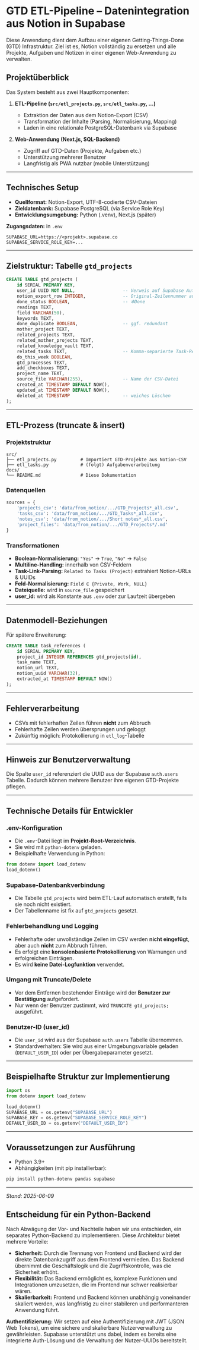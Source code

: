 # GTD ETL-Pipeline – Datenintegration aus Notion in Supabase

Diese Anwendung dient dem Aufbau einer eigenen Getting-Things-Done (GTD) Infrastruktur. Ziel ist es, Notion vollständig zu ersetzen und alle Projekte, Aufgaben und Notizen in einer eigenen Web-Anwendung zu verwalten.

## Projektüberblick

Das System besteht aus zwei Hauptkomponenten:

1. **ETL-Pipeline (`src/etl_projects.py`, `src/etl_tasks.py`, ...)**
   - Extraktion der Daten aus dem Notion-Export (CSV)
   - Transformation der Inhalte (Parsing, Normalisierung, Mapping)
   - Laden in eine relationale PostgreSQL-Datenbank via Supabase

2. **Web-Anwendung (Next.js, SQL-Backend)**
   - Zugriff auf GTD-Daten (Projekte, Aufgaben etc.)
   - Unterstützung mehrerer Benutzer
   - Langfristig als PWA nutzbar (mobile Unterstützung)

---

## Technisches Setup

- **Quellformat:** Notion-Export, UTF-8-codierte CSV-Dateien
- **Zieldatenbank:** Supabase PostgreSQL (via Service Role Key)
- **Entwicklungsumgebung:** Python (.venv), Next.js (später)

**Zugangsdaten:** in `.env`  
```env
SUPABASE_URL=https://<projekt>.supabase.co
SUPABASE_SERVICE_ROLE_KEY=...
```

---

## Zielstruktur: Tabelle `gtd_projects`

```sql
CREATE TABLE gtd_projects (
    id SERIAL PRIMARY KEY,
    user_id UUID NOT NULL,                  -- Verweis auf Supabase Auth
    notion_export_row INTEGER,              -- Original-Zeilennummer aus CSV
    done_status BOOLEAN,                    -- ❇Done
    readings TEXT,
    field VARCHAR(50),
    keywords TEXT,
    done_duplicate BOOLEAN,                 -- ggf. redundant
    mother_project TEXT,
    related_projects TEXT,
    related_mother_projects TEXT,
    related_knowledge_vault TEXT,
    related_tasks TEXT,                     -- Komma-separierte Task-Referenzen
    do_this_week BOOLEAN,
    gtd_processes TEXT,
    add_checkboxes TEXT,
    project_name TEXT,
    source_file VARCHAR(255),               -- Name der CSV-Datei
    created_at TIMESTAMP DEFAULT NOW(),
    updated_at TIMESTAMP DEFAULT NOW(),
    deleted_at TIMESTAMP                    -- weiches Löschen
);
```

---

## ETL-Prozess (truncate & insert)

### Projektstruktur
```
src/
├── etl_projects.py         # Importiert GTD-Projekte aus Notion-CSV
├── etl_tasks.py            # (folgt) Aufgabenverarbeitung
docs/
└── README.md               # Diese Dokumentation
```

### Datenquellen
```python
sources = {
    'projects_csv': 'data/from_notion/.../GTD_Projects*_all.csv',
    'tasks_csv': 'data/from_notion/.../GTD_Tasks*_all.csv',
    'notes_csv': 'data/from_notion/.../Short notes*_all.csv',
    'project_files': 'data/from_notion/.../GTD_Projects*/.md'
}
```

### Transformationen

- **Boolean-Normalisierung:** `"Yes"` → `True`, `"No"` → `False`
- **Multiline-Handling:** innerhalb von CSV-Feldern
- **Task-Link-Parsing:** `Related to Tasks (Project)` extrahiert Notion-URLs & UUIDs
- **Feld-Normalisierung:** `Field ∈ {Private, Work, NULL}`
- **Dateiquelle:** wird in `source_file` gespeichert
- **user_id:** wird als Konstante aus `.env` oder zur Laufzeit übergeben

---

## Datenmodell-Beziehungen

Für spätere Erweiterung:
```sql
CREATE TABLE task_references (
    id SERIAL PRIMARY KEY,
    project_id INTEGER REFERENCES gtd_projects(id),
    task_name TEXT,
    notion_url TEXT,
    notion_uuid VARCHAR(32),
    extracted_at TIMESTAMP DEFAULT NOW()
);
```

---

## Fehlerverarbeitung

- CSVs mit fehlerhaften Zeilen führen **nicht** zum Abbruch
- Fehlerhafte Zeilen werden übersprungen und geloggt
- Zukünftig möglich: Protokollierung in `etl_log`-Tabelle

---

## Hinweis zur Benutzerverwaltung

Die Spalte `user_id` referenziert die UUID aus der Supabase `auth.users` Tabelle. Dadurch können mehrere Benutzer ihre eigenen GTD-Projekte pflegen.

---

## Technische Details für Entwickler

### .env-Konfiguration

- Die `.env`-Datei liegt im **Projekt-Root-Verzeichnis**.
- Sie wird mit `python-dotenv` geladen.
- Beispielhafte Verwendung in Python:
```python
from dotenv import load_dotenv
load_dotenv()
```

### Supabase-Datenbankverbindung

- Die Tabelle `gtd_projects` wird beim ETL-Lauf automatisch erstellt, falls sie noch nicht existiert.
- Der Tabellenname ist fix auf `gtd_projects` gesetzt.

### Fehlerbehandlung und Logging

- Fehlerhafte oder unvollständige Zeilen im CSV werden **nicht eingefügt**, aber auch **nicht** zum Abbruch führen.
- Es erfolgt eine **konsolenbasierte Protokollierung** von Warnungen und erfolgreichen Einträgen.
- Es wird **keine Datei-Logfunktion** verwendet.

### Umgang mit Truncate/Delete

- Vor dem Entfernen bestehender Einträge wird der **Benutzer zur Bestätigung** aufgefordert.
- Nur wenn der Benutzer zustimmt, wird `TRUNCATE gtd_projects;` ausgeführt.

### Benutzer-ID (user_id)

- Die `user_id` wird aus der Supabase `auth.users` Tabelle übernommen.
- Standardverhalten: Sie wird aus einer Umgebungsvariable geladen (`DEFAULT_USER_ID`) oder per Übergabeparameter gesetzt.

---

## Beispielhafte Struktur zur Implementierung

```python
import os
from dotenv import load_dotenv

load_dotenv()
SUPABASE_URL = os.getenv("SUPABASE_URL")
SUPABASE_KEY = os.getenv("SUPABASE_SERVICE_ROLE_KEY")
DEFAULT_USER_ID = os.getenv("DEFAULT_USER_ID")
```

---

## Voraussetzungen zur Ausführung

- Python 3.9+
- Abhängigkeiten (mit pip installierbar):
```bash
pip install python-dotenv pandas supabase
```

---

*Stand: 2025-06-09*
## Entscheidung für ein Python-Backend

Nach Abwägung der Vor- und Nachteile haben wir uns entschieden, ein separates Python-Backend zu implementieren. Diese Architektur bietet mehrere Vorteile:

- **Sicherheit:** Durch die Trennung von Frontend und Backend wird der direkte Datenbankzugriff aus dem Frontend vermieden. Das Backend übernimmt die Geschäftslogik und die Zugriffskontrolle, was die Sicherheit erhöht.
- **Flexibilität:** Das Backend ermöglicht es, komplexe Funktionen und Integrationen umzusetzen, die im Frontend nur schwer realisierbar wären.
- **Skalierbarkeit:** Frontend und Backend können unabhängig voneinander skaliert werden, was langfristig zu einer stabileren und performanteren Anwendung führt.

**Authentifizierung:**
Wir setzen auf eine Authentifizierung mit JWT (JSON Web Tokens), um eine sichere und skalierbare Nutzerverwaltung zu gewährleisten. Supabase unterstützt uns dabei, indem es bereits eine integrierte Auth-Lösung und die Verwaltung der Nutzer-UUIDs bereitstellt.
